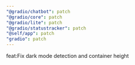 ```yaml
---
"@gradio/chatbot": patch
"@gradio/core": patch
"@gradio/lite": patch
"@gradio/statustracker": patch
"@self/app": patch
"gradio": patch
---
```


feat:Fix dark mode detection and container height
